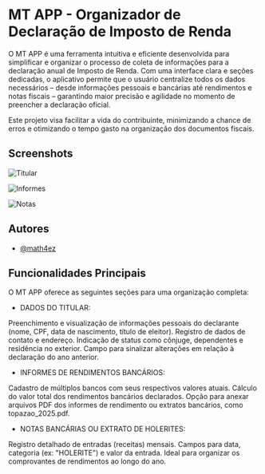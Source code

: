 
# MT APP - Organizador de Declaração de Imposto de Renda


O MT APP é uma ferramenta intuitiva e eficiente desenvolvida para simplificar e organizar o processo de coleta de informações para a declaração anual de Imposto de Renda. Com uma interface clara e seções dedicadas, o aplicativo permite que o usuário centralize todos os dados necessários – desde informações pessoais e bancárias até rendimentos e notas fiscais – garantindo maior precisão e agilidade no momento de preencher a declaração oficial.

Este projeto visa facilitar a vida do contribuinte, minimizando a chance de erros e otimizando o tempo gasto na organização dos documentos fiscais.



## Screenshots

![Titular](https://i.postimg.cc/rFJv3MKh/Captura-de-tela-2025-06-18-001151.png)

![Informes](https://i.postimg.cc/26G63g02/Captura-de-tela-2025-06-18-000420.png)

![Notas](https://i.postimg.cc/kXB4X1Kv/Captura-de-tela-2025-06-18-000424.png)


## Autores

- [@math4ez](https://www.github.com/math4ez)


## Funcionalidades Principais

O MT APP oferece as seguintes seções para uma organização completa:

- DADOS DO TITULAR:

Preenchimento e visualização de informações pessoais do declarante (nome, CPF, data de nascimento, título de eleitor).
Registro de dados de contato e endereço.
Indicação de status como cônjuge, dependentes e residência no exterior.
Campo para sinalizar alterações em relação à declaração do ano anterior.

- INFORMES DE RENDIMENTOS BANCÁRIOS:

Cadastro de múltiplos bancos com seus respectivos valores atuais.
Cálculo do valor total dos rendimentos bancários declarados.
Opção para anexar arquivos PDF dos informes de rendimento ou extratos bancários, como topazao_2025.pdf.

- NOTAS BANCÁRIAS OU EXTRATO DE HOLERITES:

Registro detalhado de entradas (receitas) mensais.
Campos para data, categoria (ex: "HOLERITE") e valor da entrada.
Ideal para organizar os comprovantes de rendimentos ao longo do ano.

